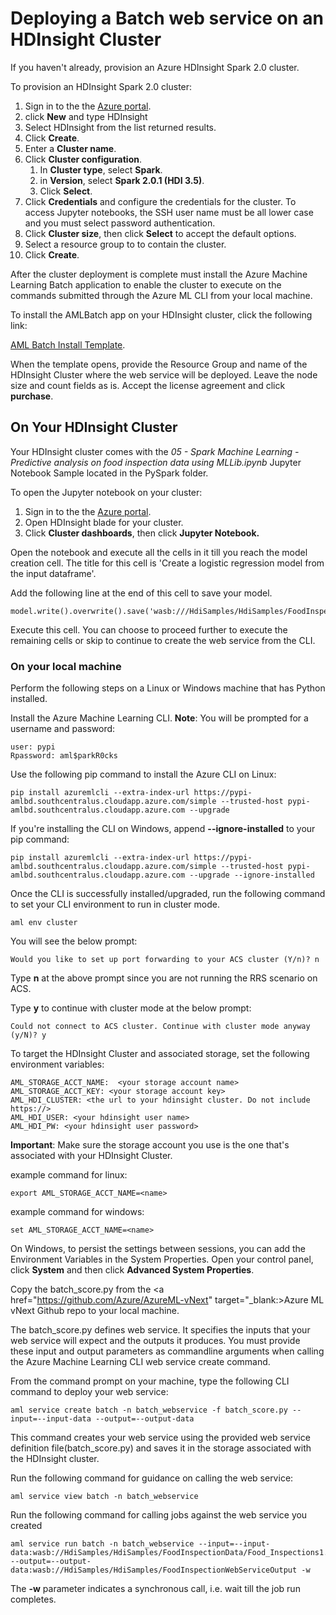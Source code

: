 # Deploying a Batch web service on an HDInsight Cluster

If you haven't already, provision an Azure HDInsight Spark 2.0 cluster. 

To provision an HDInsight Spark 2.0 cluster:

1. Sign in to the the [Azure portal](https://portal.azure.com).
2. click **New** and type HDInsight
3. Select HDInsight from the list returned results.
4. Click **Create**.
5. Enter a **Cluster name**.
6. Click **Cluster configuration**.
	1. In **Cluster type**, select **Spark**. 
	2. in **Version**, select **Spark 2.0.1 (HDI 3.5)**.
	3. Click **Select**.
7. Click **Credentials** and configure the credentials for the cluster. To access Jupyter notebooks, the SSH user name must be all lower case and you must select password authentication.
8. Click **Cluster size**, then click **Select** to accept the default options.
9. Select a resource group to to contain the cluster.
10. Click **Create**.

After the cluster deployment is complete must install the Azure Machine Learning Batch application to enable the cluster to execute on the commands submitted through the Azure ML CLI from your local machine.

To install the AMLBatch app on your HDInsight cluster, click the following link: 

<a href="https://portal.azure.com/#create/Microsoft.Template/uri/https%3A%2F%2Fazuremlbatchtest.blob.core.windows.net%2Ftemplates%2FinstallTemplate.json" target="_blank">AML Batch Install Template</a>.

When the template opens, provide the Resource Group and name of the HDInsight Cluster where the web service will be deployed. Leave the node size and count fields as is. Accept the license agreement and click **purchase**.

## On Your HDInsight Cluster

Your HDInsight cluster comes with the *05 - Spark Machine Learning - Predictive analysis on food inspection data using MLLib.ipynb* Jupyter Notebook Sample located in the PySpark folder.

To open the Jupyter notebook on your cluster:

1. Sign in to the the <a href="https://portal.azure.com" target="_blank">Azure portal</a>.
2. Open HDInsight blade for your cluster.
3. Click **Cluster dashboards**, then click **Jupyter Notebook.**

Open the notebook and execute all the cells in it till you reach the model creation cell. The title for this cell is 'Create a logistic regression model from the input dataframe'.

Add the following line at the end of this cell to save your model.

```
model.write().overwrite().save('wasb:///HdiSamples/HdiSamples/FoodInspectionModel/')
```

Execute this cell. You can choose to proceed further to execute the remaining cells or skip to continue to create the web service from the CLI.

### On your local machine 

Perform the following steps on a Linux or Windows machine that has Python installed.

Install the Azure Machine Learning CLI. **Note**: You will be prompted for a username and password:
```
user: pypi
Rpassword: aml$parkR0cks
```

Use the following pip command to install the Azure CLI on Linux:
```
pip install azuremlcli --extra-index-url https://pypi-amlbd.southcentralus.cloudapp.azure.com/simple --trusted-host pypi-amlbd.southcentralus.cloudapp.azure.com --upgrade
```

If you're installing the CLI on Windows, append **--ignore-installed** to your pip command:
```
pip install azuremlcli --extra-index-url https://pypi-amlbd.southcentralus.cloudapp.azure.com/simple --trusted-host pypi-amlbd.southcentralus.cloudapp.azure.com --upgrade --ignore-installed
```

Once the CLI is successfully installed/upgraded, run the following command to set your CLI environment to run in cluster mode.

```
aml env cluster
```
You will see the below prompt:
```
Would you like to set up port forwarding to your ACS cluster (Y/n)? n
```
Type **n** at the above prompt since you are not running the RRS scenario on ACS.

Type **y** to continue with cluster mode at the below prompt:

```
Could not connect to ACS cluster. Continue with cluster mode anyway (y/N)? y
```

To target the HDInsight Cluster and associated storage, set the following environment variables:

	AML_STORAGE_ACCT_NAME:  <your storage account name>
	AML_STORAGE_ACCT_KEY: <your storage account key>
	AML_HDI_CLUSTER: <the url to your hdinsight cluster. Do not include https://>
	AML_HDI_USER: <your hdinsight user name>
	AML_HDI_PW: <your hdinsight user password>

**Important**: Make sure the storage account you use is the one that's associated with your HDInsight Cluster.

example command for linux:

	export AML_STORAGE_ACCT_NAME=<name>

example command for windows:

	set AML_STORAGE_ACCT_NAME=<name>

On Windows, to persist the settings between sessions, you can add the Environment Variables in the System Properties.  Open your control panel, click **System** and then click **Advanced System Properties**.


Copy the batch_score.py from the <a href="https://github.com/Azure/AzureML-vNext" target="_blank:>Azure ML vNext Github repo</a> to your local machine. 

The batch_score.py defines web service. It specifies the inputs that your web service will expect and the outputs it produces. You must provide these input and output parameters as commandline arguments when calling the Azure Machine Learning CLI web service create command.

From the command prompt on your machine, type the following CLI command to deploy your web service:

```
aml service create batch -n batch_webservice -f batch_score.py --input=--input-data --output=--output-data
```

This command creates your web service using the provided web service definition file(batch_score.py) and saves it in the storage associated with the HDInsight cluster. 

Run the following command for guidance on calling the web service:

```
aml service view batch -n batch_webservice
```
Run the following command for calling jobs against the web service you created

```
aml service run batch -n batch_webservice --input=--input-data:wasb://HdiSamples/HdiSamples/FoodInspectionData/Food_Inspections1.csv --output=--output-data:wasb://HdiSamples/HdiSamples/FoodInspectionWebServiceOutput -w
```
The **-w** parameter indicates a synchronous call, i.e. wait till the job run completes.
